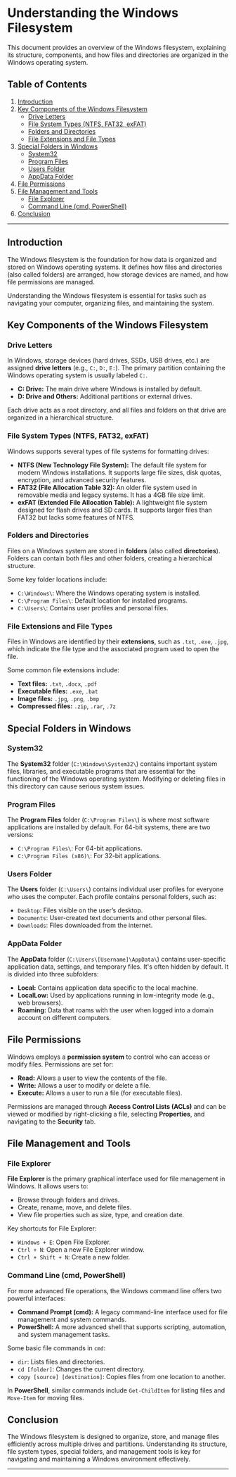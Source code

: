 # Understanding the Windows Filesystem

This document provides an overview of the Windows filesystem, explaining its structure, components, and how files and directories are organized in the Windows operating system.

## Table of Contents
1. [Introduction](#introduction)
2. [Key Components of the Windows Filesystem](#key-components-of-the-windows-filesystem)
   - [Drive Letters](#drive-letters)
   - [File System Types (NTFS, FAT32, exFAT)](#file-system-types-ntfs-fat32-exfat)
   - [Folders and Directories](#folders-and-directories)
   - [File Extensions and File Types](#file-extensions-and-file-types)
3. [Special Folders in Windows](#special-folders-in-windows)
   - [System32](#system32)
   - [Program Files](#program-files)
   - [Users Folder](#users-folder)
   - [AppData Folder](#appdata-folder)
4. [File Permissions](#file-permissions)
5. [File Management and Tools](#file-management-and-tools)
   - [File Explorer](#file-explorer)
   - [Command Line (cmd, PowerShell)](#command-line-cmd-powershell)
6. [Conclusion](#conclusion)

---

## Introduction

The Windows filesystem is the foundation for how data is organized and stored on Windows operating systems. It defines how files and directories (also called folders) are arranged, how storage devices are named, and how file permissions are managed.

Understanding the Windows filesystem is essential for tasks such as navigating your computer, organizing files, and maintaining the system.

## Key Components of the Windows Filesystem

### Drive Letters

In Windows, storage devices (hard drives, SSDs, USB drives, etc.) are assigned **drive letters** (e.g., `C:`, `D:`, `E:`). The primary partition containing the Windows operating system is usually labeled `C:`.

- **C: Drive:** The main drive where Windows is installed by default.
- **D: Drive and Others:** Additional partitions or external drives.

Each drive acts as a root directory, and all files and folders on that drive are organized in a hierarchical structure.

### File System Types (NTFS, FAT32, exFAT)

Windows supports several types of file systems for formatting drives:

- **NTFS (New Technology File System):** The default file system for modern Windows installations. It supports large file sizes, disk quotas, encryption, and advanced security features.
- **FAT32 (File Allocation Table 32):** An older file system used in removable media and legacy systems. It has a 4GB file size limit.
- **exFAT (Extended File Allocation Table):** A lightweight file system designed for flash drives and SD cards. It supports larger files than FAT32 but lacks some features of NTFS.

### Folders and Directories

Files on a Windows system are stored in **folders** (also called **directories**). Folders can contain both files and other folders, creating a hierarchical structure. 

Some key folder locations include:
- `C:\Windows\`: Where the Windows operating system is installed.
- `C:\Program Files\`: Default location for installed programs.
- `C:\Users\`: Contains user profiles and personal files.

### File Extensions and File Types

Files in Windows are identified by their **extensions**, such as `.txt`, `.exe`, `.jpg`, which indicate the file type and the associated program used to open the file.

Some common file extensions include:
- **Text files:** `.txt`, `.docx`, `.pdf`
- **Executable files:** `.exe`, `.bat`
- **Image files:** `.jpg`, `.png`, `.bmp`
- **Compressed files:** `.zip`, `.rar`, `.7z`

## Special Folders in Windows

### System32

The **System32** folder (`C:\Windows\System32\`) contains important system files, libraries, and executable programs that are essential for the functioning of the Windows operating system. Modifying or deleting files in this directory can cause serious system issues.

### Program Files

The **Program Files** folder (`C:\Program Files\`) is where most software applications are installed by default. For 64-bit systems, there are two versions:
- `C:\Program Files\`: For 64-bit applications.
- `C:\Program Files (x86)\`: For 32-bit applications.

### Users Folder

The **Users** folder (`C:\Users\`) contains individual user profiles for everyone who uses the computer. Each profile contains personal folders, such as:
- `Desktop`: Files visible on the user’s desktop.
- `Documents`: User-created text documents and other personal files.
- `Downloads`: Files downloaded from the internet.

### AppData Folder

The **AppData** folder (`C:\Users\[Username]\AppData\`) contains user-specific application data, settings, and temporary files. It's often hidden by default. It is divided into three subfolders:
- **Local:** Contains application data specific to the local machine.
- **LocalLow:** Used by applications running in low-integrity mode (e.g., web browsers).
- **Roaming:** Data that roams with the user when logged into a domain account on different computers.

## File Permissions

Windows employs a **permission system** to control who can access or modify files. Permissions are set for:
- **Read:** Allows a user to view the contents of the file.
- **Write:** Allows a user to modify or delete a file.
- **Execute:** Allows a user to run a file (for executable files).

Permissions are managed through **Access Control Lists (ACLs)** and can be viewed or modified by right-clicking a file, selecting **Properties**, and navigating to the **Security** tab.

## File Management and Tools

### File Explorer

**File Explorer** is the primary graphical interface used for file management in Windows. It allows users to:
- Browse through folders and drives.
- Create, rename, move, and delete files.
- View file properties such as size, type, and creation date.

Key shortcuts for File Explorer:
- `Windows + E`: Open File Explorer.
- `Ctrl + N`: Open a new File Explorer window.
- `Ctrl + Shift + N`: Create a new folder.

### Command Line (cmd, PowerShell)

For more advanced file operations, the Windows command line offers two powerful interfaces:
- **Command Prompt (cmd):** A legacy command-line interface used for file management and system commands.
- **PowerShell:** A more advanced shell that supports scripting, automation, and system management tasks.

Some basic file commands in `cmd`:
- `dir`: Lists files and directories.
- `cd [folder]`: Changes the current directory.
- `copy [source] [destination]`: Copies files from one location to another.
  
In **PowerShell**, similar commands include `Get-ChildItem` for listing files and `Move-Item` for moving files.

## Conclusion

The Windows filesystem is designed to organize, store, and manage files efficiently across multiple drives and partitions. Understanding its structure, file system types, special folders, and management tools is key for navigating and maintaining a Windows environment effectively.

---